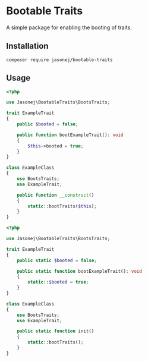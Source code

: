 # Bootable Traits

A simple package for enabling the booting of traits.

## Installation
```
composer require jasonej/bootable-traits
```

## Usage
```php
<?php

use Jasonej\BootableTraits\BootsTraits;

trait ExampleTrait
{
    public $booted = false;

    public function bootExampleTrait(): void
    {
        $this->booted = true;
    }
}

class ExampleClass
{
    use BootsTraits;
    use ExampleTrait;

    public function __construct()
    {
        static::bootTraits($this);
    }
}
```

```php
<?php

use Jasonej\BootableTraits\BootsTraits;

trait ExampleTrait
{
    public static $booted = false;

    public static function bootExampleTrait(): void
    {
        static::$booted = true;
    }
}

class ExampleClass
{
    use BootsTraits;
    use ExampleTrait;

    public static function init()
    {
        static::bootTraits();
    }
}
```